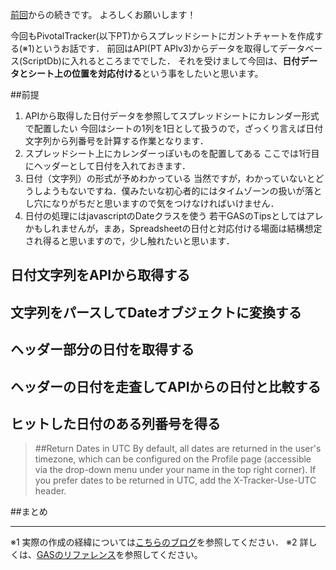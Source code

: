 [前回](http://qiita.com/items/b7e10cd662d742df6d7c)からの続きです。
よろしくお願いします！

今回もPivotalTracker(以下PT)からスプレッドシートにガントチャートを作成する(※1)というお話です．
前回はAPI(PT APIv3)からデータを取得してデータベース(ScriptDb)に入れるところまででした．
それを受けまして今回は、**日付データとシート上の位置を対応付ける**という事をしたいと思います。

##前提
1. APIから取得した日付データを参照してスプレッドシートにカレンダー形式で配置したい
今回はシートの1列を1日として扱うので，ざっくり言えば日付文字列から列番号を計算する作業となります．
2. スプレッドシート上にカレンダーっぽいものを配置してある
ここでは1行目にヘッダーとして日付を入れておきます．
3. 日付（文字列）の形式が予めわかっている
当然ですが，わかっていないとどうしようもないですね．僕みたいな初心者的にはタイムゾーンの扱いが落とし穴になりがちだと思いますので気をつけなければいけません．
4. 日付の処理にはjavascriptのDateクラスを使う
若干GASのTipsとしてはアレかもしれませんが，まあ，Spreadsheetの日付と対応付ける場面は結構想定され得ると思いますので，少し触れたいと思います．

## 日付文字列をAPIから取得する

## 文字列をパースしてDateオブジェクトに変換する
## ヘッダー部分の日付を取得する
## ヘッダーの日付を走査してAPIからの日付と比較する
## ヒットした日付のある列番号を得る

> ##Return Dates in UTC
> By default, all dates are returned in the user's timezone, which can be
> configured on the Profile page (accessible via the drop-down menu under your
> name in the top right corner). If you prefer dates to be returned in UTC, add
> the X-Tracker-Use-UTC header.

##まとめ

---

※1 実際の作成の経緯については[こちらのブログ](http://blog.gigei.jp/tech/000073.html)を参照してください．
※2 詳しくは、[GASのリファレンス](https://developers.google.com/apps-script/service_scriptdb)を参照してください。


